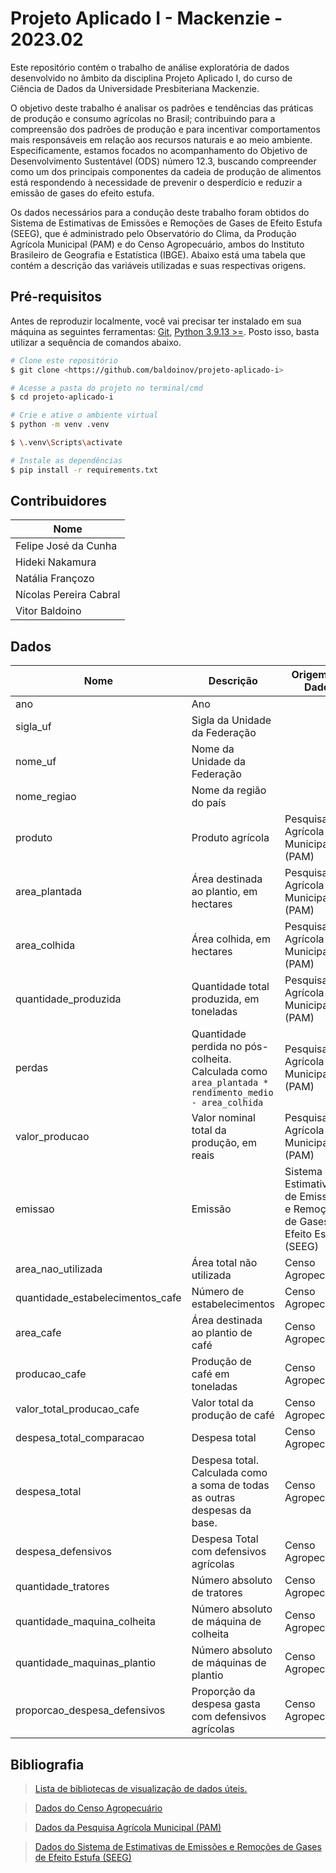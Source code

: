 # Projeto Aplicado I - Mackenzie - 2023.02

Este repositório contém o trabalho de análise exploratória de dados desenvolvido no âmbito da disciplina Projeto Aplicado I, do curso de Ciência de Dados da Universidade Presbiteriana Mackenzie. 

O objetivo deste trabalho é analisar os padrões e tendências das práticas de produção e consumo agrícolas no Brasil; contribuindo para a compreensão dos padrões de produção e para incentivar comportamentos mais responsáveis em relação aos recursos naturais e ao meio ambiente. Especificamente, estamos focados no acompanhamento do Objetivo de Desenvolvimento Sustentável (ODS) número 12.3, buscando compreender como um dos principais componentes da cadeia de produção de alimentos está respondendo à necessidade de prevenir o desperdício e reduzir a emissão de gases do efeito estufa.

Os dados necessários para a condução deste trabalho foram obtidos do Sistema de Estimativas de Emissões e Remoções de Gases de Efeito Estufa (SEEG), que é administrado pelo Observatório do Clima, da Produção Agrícola Municipal (PAM) e do Censo Agropecuário, ambos do Instituto Brasileiro de Geografia e Estatística (IBGE). Abaixo está uma tabela que contém a descrição das variáveis utilizadas e suas respectivas origens.

## Pré-requisitos

Antes de reproduzir localmente, você vai precisar ter instalado em sua máquina as seguintes ferramentas:
[Git](https://git-scm.com), [Python 3.9.13 >=](https://www.python.org/). Posto isso, basta utilizar a sequência de comandos abaixo.

```bash
# Clone este repositório
$ git clone <https://github.com/baldoinov/projeto-aplicado-i>

# Acesse a pasta do projeto no terminal/cmd
$ cd projeto-aplicado-i

# Crie e ative o ambiente virtual
$ python -m venv .venv

$ \.venv\Scripts\activate

# Instale as dependências
$ pip install -r requirements.txt
```

## Contribuidores

| Nome                   |
|------------------------|
| Felipe José da Cunha   |
| Hideki Nakamura        |
| Natália Françozo       |
| Nícolas Pereira Cabral |
| Vitor Baldoino         |

## Dados

| Nome                              | Descrição                                                                                           | Origem do Dado                                                                 |
|-----------------------------------|-----------------------------------------------------------------------------------------------------|--------------------------------------------------------------------------------|
| ano                               | Ano                                                                                                 |                                                                                |
| sigla_uf                          | Sigla da Unidade da Federação                                                                       |                                                                                |
| nome_uf                           | Nome da Unidade da Federação                                                                        |                                                                                |
| nome_regiao                       | Nome da região do país                                                                              |                                                                                |
| produto                           | Produto agrícola                                                                                    | Pesquisa Agrícola Municipal (PAM)                                              |
| area_plantada                     | Área destinada ao plantio, em hectares                                                              | Pesquisa Agrícola Municipal (PAM)                                              |
| area_colhida                      | Área colhida, em hectares                                                                           | Pesquisa Agrícola Municipal (PAM)                                              |
| quantidade_produzida              | Quantidade total produzida, em toneladas                                                            | Pesquisa Agrícola Municipal (PAM)                                              |
| perdas                            | Quantidade perdida no pós-colheita. Calculada como `area_plantada * rendimento_medio - area_colhida`| Pesquisa Agrícola Municipal (PAM)                                              |
| valor_producao                    | Valor nominal total da produção, em reais                                                           | Pesquisa Agrícola Municipal (PAM)                                              |
| emissao                           | Emissão                                                                                             | Sistema de Estimativas de Emissões e Remoções de Gases de Efeito Estufa (SEEG) |
| area_nao_utilizada                | Área total não utilizada                                                                            | Censo Agropecuário                                                             |
| quantidade_estabelecimentos_cafe  | Número de estabelecimentos                                                                          | Censo Agropecuário                                                             |
| area_cafe                         | Área destinada ao plantio de café                                                                   | Censo Agropecuário                                                             |
| producao_cafe                     | Produção de café em toneladas                                                                       | Censo Agropecuário                                                             |
| valor_total_producao_cafe         | Valor total da produção de café                                                                     | Censo Agropecuário                                                             |
| despesa_total_comparacao          | Despesa total                                                                                       | Censo Agropecuário                                                             |
| despesa_total                     | Despesa total. Calculada como a soma de todas as outras despesas da base.                           | Censo Agropecuário                                                             |
| despesa_defensivos                | Despesa Total com defensivos agrícolas                                                              | Censo Agropecuário                                                             |
| quantidade_tratores               | Número absoluto de tratores                                                                         | Censo Agropecuário                                                             |
| quantidade_maquina_colheita       | Número absoluto de máquina de colheita                                                              | Censo Agropecuário                                                             |
| quantidade_maquinas_plantio       | Número absoluto de máquinas de plantio                                                              | Censo Agropecuário                                                             |
| proporcao_despesa_defensivos      | Proporção da despesa gasta com defensivos agrícolas                                                 | Censo Agropecuário                                                             |


## Bibliografia

> [Lista de bibliotecas de visualização de dados úteis.](https://aeturrell.github.io/coding-for-economists/vis-intro.html)

> [Dados do Censo Agropecuário](https://basedosdados.org/dataset/55a39c28-58f3-4804-827d-6eee5ed27b6b?table=5366d485-e7db-4367-911a-a6a0198dda13)

> [Dados da Pesquisa Agrícola Municipal (PAM)](https://basedosdados.org/dataset/fc403b40-a7e1-40e7-9efe-910847b45a69?table=bd9b2960-361f-4465-be23-baaadaaf266d)

> [Dados do Sistema de Estimativas de Emissões e Remoções de Gases de Efeito Estufa (SEEG)](https://basedosdados.org/dataset/9a22474f-a763-4431-8e3d-667908a1c7ab?table=104c6201-b0e7-47aa-b858-83252e2b149f)
